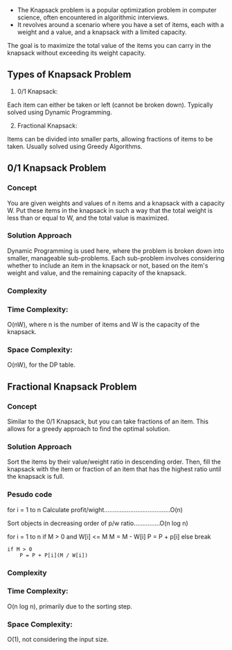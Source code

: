 - The Knapsack problem is a popular optimization problem in computer science, often encountered in algorithmic interviews. 
- It revolves around a scenario where you have a set of items, each with a weight and a value, and a knapsack with a limited capacity. 

The goal is to maximize the total value of the items you can carry in the knapsack without exceeding its weight capacity.

## Types of Knapsack Problem

1. 0/1 Knapsack: 

Each item can either be taken or left (cannot be broken down). Typically solved using Dynamic Programming.

2. Fractional Knapsack: 

Items can be divided into smaller parts, allowing fractions of items to be taken. Usually solved using Greedy Algorithms.

## 0/1 Knapsack Problem

### Concept

You are given weights and values of n items and a knapsack with a capacity W. Put these items in the knapsack in such a way that the total weight is less than or equal to W, and the total value is maximized.

### Solution Approach

Dynamic Programming is used here, where the problem is broken down into smaller, manageable sub-problems. Each sub-problem involves considering whether to include an item in the knapsack or not, based on the item's weight and value, and the remaining capacity of the knapsack.

### Complexity

### Time Complexity: 

O(nW), where n is the number of items and W is the capacity of the knapsack.

### Space Complexity: 

O(nW), for the DP table.


## Fractional Knapsack Problem

### Concept

Similar to the 0/1 Knapsack, but you can take fractions of an item. This allows for a greedy approach to find the optimal solution.

### Solution Approach

Sort the items by their value/weight ratio in descending order. Then, fill the knapsack with the item or fraction of an item that has the highest ratio until the knapsack is full.

### Pesudo code

for i = 1 to n
Calculate profit/wight......................................O(n)

Sort objects in decreasing order of p/w ratio...............O(n log n)

for i = 1 to n
    if M > 0 and W[i] <= M
        M = M - W[i]
        P = P + p[i]
    else 
        break

    if M > 0
        P = P + P[i](M / W[i])

### Complexity

### Time Complexity: 

O(n log n), primarily due to the sorting step.

### Space Complexity: 

O(1), not considering the input size.